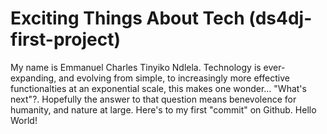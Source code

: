 # Exciting Things About Tech (ds4dj-first-project)
My name is Emmanuel Charles Tinyiko Ndlela. Technology is ever-expanding, and evolving from simple, to increasingly more effective functionalties at an exponential scale, this makes one wonder... "What's next"?. Hopefully the answer to that question means benevolence for humanity, and nature at large. Here's to my first "commit" on Github. Hello World!
